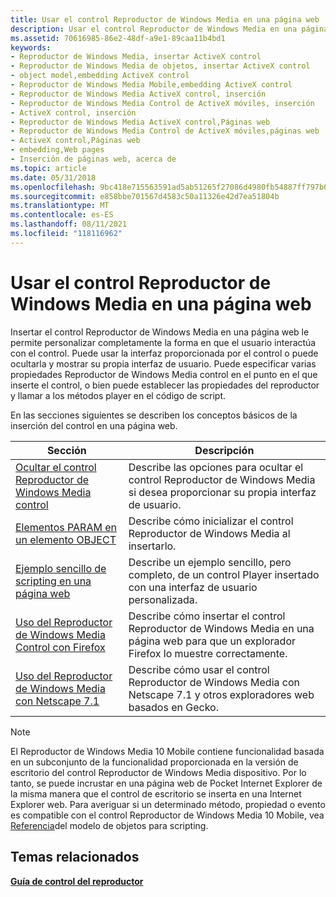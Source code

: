 ```yaml
---
title: Usar el control Reproductor de Windows Media en una página web
description: Usar el control Reproductor de Windows Media en una página web
ms.assetid: 70616985-86e2-48df-a9e1-89caa11b4bd1
keywords:
- Reproductor de Windows Media, insertar ActiveX control
- Reproductor de Windows Media de objetos, insertar ActiveX control
- object model,embedding ActiveX control
- Reproductor de Windows Media Mobile,embedding ActiveX control
- Reproductor de Windows Media ActiveX control, inserción
- Reproductor de Windows Media Control de ActiveX móviles, inserción
- ActiveX control, inserción
- Reproductor de Windows Media ActiveX control,Páginas web
- Reproductor de Windows Media Control de ActiveX móviles,páginas web
- ActiveX control,Páginas web
- embedding,Web pages
- Inserción de páginas web, acerca de
ms.topic: article
ms.date: 05/31/2018
ms.openlocfilehash: 9bc418e715563591ad5ab51265f27086d4980fb54887ff797b0a108e25dc925f
ms.sourcegitcommit: e858bbe701567d4583c50a11326e42d7ea51804b
ms.translationtype: MT
ms.contentlocale: es-ES
ms.lasthandoff: 08/11/2021
ms.locfileid: "118116962"
---
```

# <a name="using-the-windows-media-player-control-in-a-web-page"></a>Usar el control Reproductor de Windows Media en una página web

Insertar el control Reproductor de Windows Media en una página web le permite personalizar completamente la forma en que el usuario interactúa con el control. Puede usar la interfaz proporcionada por el control o puede ocultarla y mostrar su propia interfaz de usuario. Puede especificar varias propiedades Reproductor de Windows Media control en el punto en el que inserte el control, o bien puede establecer las propiedades del reproductor y llamar a los métodos player en el código de script.

En las secciones siguientes se describen los conceptos básicos de la inserción del control en una página web.



| Sección                                                                                                        | Descripción                                                                                                                       |
|----------------------------------------------------------------------------------------------------------------|-----------------------------------------------------------------------------------------------------------------------------------|
| [Ocultar el control Reproductor de Windows Media control](hiding-the-windows-media-player-control.md)                         | Describe las opciones para ocultar el control Reproductor de Windows Media si desea proporcionar su propia interfaz de usuario.               |
| [Elementos PARAM en un elemento OBJECT](param-elements-in-an-object-element.md)                                 | Describe cómo inicializar el control Reproductor de Windows Media al insertarlo.                                                   |
| [Ejemplo sencillo de scripting en una página web](simple-example-of-scripting-in-a-web-page.md)                     | Describe un ejemplo sencillo, pero completo, de un control Player insertado con una interfaz de usuario personalizada.                             |
| [Uso del Reproductor de Windows Media Control con Firefox](using-the-windows-media-player-control-with-firefox.md) | Describe cómo insertar el control Reproductor de Windows Media en una página web para que un explorador Firefox lo muestre correctamente. |
| [Uso del Reproductor de Windows Media con Netscape 7.1](using-windows-media-player-with-netscape-7-1.md)               | Describe cómo usar el control Reproductor de Windows Media con Netscape 7.1 y otros exploradores web basados en Gecko.                       |



 

> [!Note]  
> El Reproductor de Windows Media 10 Mobile contiene funcionalidad basada en un subconjunto de la funcionalidad proporcionada en la versión de escritorio del control Reproductor de Windows Media dispositivo. Por lo tanto, se puede incrustar en una página web de Pocket Internet Explorer de la misma manera que el control de escritorio se inserta en una Internet Explorer web. Para averiguar si un determinado método, propiedad o evento es compatible con el control Reproductor de Windows Media 10 Mobile, vea [Referencia](object-model-reference-for-scripting.md)del modelo de objetos para scripting.

 

## <a name="related-topics"></a>Temas relacionados

<dl> <dt>

[**Guía de control del reproductor**](player-control-guide.md)
</dt> </dl>

 

 




